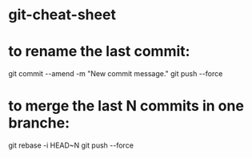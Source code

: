 # git-cheat-sheet

# to rename the last commit:
git commit --amend -m "New commit message."
git push --force

# to merge the last N commits in one branche:
git rebase -i HEAD~N
git push --force
